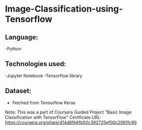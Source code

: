 # Image-Classification-using-Tensorflow
## Language:
-Python

## Technologies used:
-Jupyter Notebook
-Tensorflow library

## Dataset:
- Fetched from Tensorflow Keras

Note: This was a part of Coursera Guided Project "Basic Image Classification with TensorFlow"
Certificate URL: https://coursera.org/share/414d8fb6fb50c392725ef00c2061fc99
